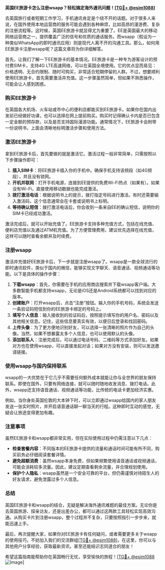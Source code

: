 **英国EE旅游卡怎么注册wsapp？轻松搞定海外通讯问题！[[TG💪+ @esim1088](https://t.me/s/esim1088)]**

去英国旅行或者短期工作学习，手机通讯肯定是个绕不开的话题。对于很多人来说，在国外使用本地运营商的服务可能会遇到各种麻烦，比如高昂的漫游费、复杂的注册流程等。这时候，英国EE旅游卡就显得尤为重要了。EE是英国最大的移动网络运营商之一，提供覆盖广泛的信号和优质的通话服务。而wsapp（假设为一种类似WhatsApp的即时通讯应用）则是现代人离不开的沟通工具。那么，如何用EE旅游卡注册wsapp呢？这篇文章将为你详细解答。

首先，让我们了解一下EE旅游卡的基本情况。EE旅游卡是一种专为游客设计的预付费SIM卡，支持4G LTE高速网络，可以在英国全境使用。它的优点显而易见：价格透明、无合约限制、随时可购买，非常适合短期停留的人群。不过，想要顺利使用EE旅游卡，首先需要激活并充值。这一步骤虽然简单，但如果不熟悉操作，可能会让人感到困惑。

### **购买EE旅游卡**
在英国各大机场、火车站或市中心的便利店都能买到EE旅游卡。如果你在国内出发前已经做好功课，也可以选择在网上提前购买。购买时记得确认卡内是否已包含一定金额的预存款，以及是否支持国际漫游功能。通常情况下，EE旅游卡会附带一份说明书，上面会清晰地标明激活步骤和使用方法。

### **激活EE旅游卡**
拿到EE旅游卡后，首先要做的就是激活它。激活过程一般非常简单，只需按照以下步骤操作即可：

1. **插入SIM卡**：将EE旅游卡插入你的手机中。确保手机支持该频段（如4G频段），并且没有锁网。
2. **开机并联网**：打开手机电源，连接到EE提供的免费Wi-Fi热点（如果有）。如果没有Wi-Fi，直接使用移动数据也能完成激活。
3. **拨打激活电话**：根据说明书上的提示，拨打指定号码进行激活。有时还需要输入激活码，这个信息通常会在卡套或说明书上标明。
4. **等待确认短信**：拨打激活电话后，你会收到一条来自EE的确认短信，说明你的SIM卡已经成功激活。

激活完成后，就可以开始充值了。EE旅游卡支持多种充值方式，包括在线充值、便利店充值以及通过ATM机充值。为了方便管理费用，建议优先选择在线充值，这样可以随时查看余额并及时续费。

### **注册wsapp**
激活并充值好EE旅游卡后，下一步就是注册wsapp了。wsapp是一款全球流行的即时通讯软件，类似于国内的微信，能够实现文字聊天、语音通话、视频通话等功能。以下是具体的操作步骤：

1. **下载wsapp**：首先，你需要在手机的应用商店搜索并下载wsapp客户端。大多数智能手机都支持wsapp，无论是iOS还是Android系统都可以找到对应的版本。
2. **创建账户**：打开wsapp后，点击“注册”按钮。输入你的手机号码，系统会发送一条验证码短信到你的EE旅游卡绑定的号码上。
3. **填写个人信息**：输入接收到的验证码后，按照提示填写你的用户名、密码以及其他相关信息。记住，这些信息要真实有效，以便日后登录和找回密码。
4. **上传头像**：为了更方便地识别好友，可以选择一张清晰的照片作为自己的头像。当然，如果不想暴露太多个人信息，也可以使用默认的头像。
5. **添加联系人**：注册完成后，可以通过电话号码、二维码等方式添加好友。如果对方也在使用wsapp，可以直接发起对话；如果对方没有安装，则可以发送邀请链接。

### **使用wsapp与国内保持联系**
wsapp的一大优势在于它几乎不需要任何额外成本就能让你与全世界的朋友保持联系。即使在国外，只要有网络连接，就可以随时随地收发消息、拨打电话。此外，wsapp还支持语音通话、视频通话等功能，比传统的电话卡更加经济实惠。

例如，当你身处英国伦敦的大本钟下时，可以立即通过wsapp给国内的家人朋友发送一张实时照片，并开启语音通话聊一聊当天的行程。这种即时互动的感觉，无疑会让旅途变得更加有趣。

### **注意事项**
虽然EE旅游卡和wsapp都非常实用，但在实际使用过程中仍需注意以下几点：

- **检查套餐内容**：不同版本的EE旅游卡提供的流量和通话时间可能有所不同，购买前务必仔细阅读套餐详情。
- **避免超额消费**：虽然wsapp本身免费，但如果频繁使用语音通话或视频通话，可能会消耗较多流量。因此，建议定期查看剩余流量，并合理规划使用。
- **保护个人隐私**：wsapp虽然是一个安全可靠的平台，但仍需谨慎对待陌生人的好友请求，避免泄露过多个人信息。

### **总结**
英国EE旅游卡和wsapp的结合，无疑是解决海外通讯难题的最佳方案。无论你是去英国旅游、探亲访友，还是出差办公，都可以通过这两款工具轻松实现高效沟通。从购买卡片到注册wsapp，整个过程并不复杂，只要按照指引一步步来，就能迅速上手。

最后，再次提醒大家，如果你对EE旅游卡有任何疑问，或者需要更多关于wsapp的使用技巧，不妨加入我们的交流群组[[TG💪+ @esim1088](https://t.me/s/esim1088)]。在这里，你可以与其他用户分享经验，获取最新资讯，甚至还能结识志同道合的朋友！

希望这篇指南能帮助你在英国畅行无忧，享受愉快的旅程！[[TG💪+ @esim1088](https://t.me/s/esim1088) ![Image](https://i.postimg.cc/4NQfJmqS/Snipaste-2025-05-13-00-14-12.png)]